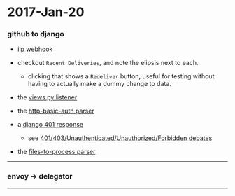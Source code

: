 2017-Jan-20
============

### github to django

- [iip webhook](https://github.com/Brown-University-Library/iip-texts/settings/hooks/11528275)

- checkout `Recent Deliveries`, and note the elipsis next to each.
    - clicking that shows a `Redeliver` button, useful for testing without having to actually make a dummy change to data.

- the [views.py listener](https://github.com/birkin/iip_processing_project/blob/9e5be9cd202442bfea03a1688d4a261f4d4fcbd6/iip_processing_app/views.py#L25-L38)

- the [http-basic-auth parser](https://github.com/birkin/iip_processing_project/blob/2778e3503633a27f0c9f93fcb35184e572fc337b/iip_processing_app/lib/github_helper.py#L21-L30)

- a [django 401 response](https://github.com/birkin/iip_processing_project/blob/9da2ddd83a1987b0782b4716c0b4be8bf47b2a6e/iip_processing_app/lib/github_helper.py#L40-L46)
    - see [401/403/Unauthenticated/Unauthorized/Forbidden debates](https://www.google.com/search?client=safari&rls=en&q=401+unauthorized+unauthenticated&ie=UTF-8&oe=UTF-8)

- the [files-to-process parser](https://github.com/birkin/iip_processing_project/blob/9da2ddd83a1987b0782b4716c0b4be8bf47b2a6e/iip_processing_app/lib/github_helper.py#L59-L80)

---


### envoy -> delegator

---

